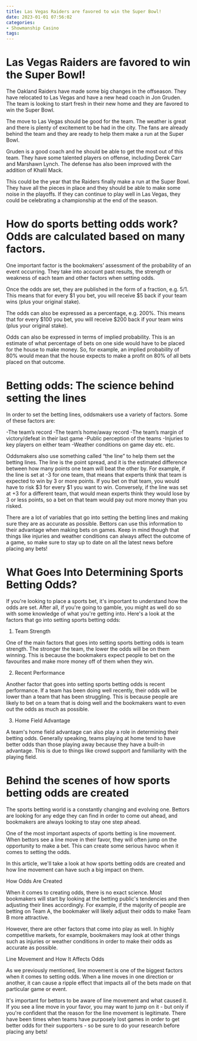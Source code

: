 ```yaml
---
title: Las Vegas Raiders are favored to win the Super Bowl!
date: 2023-01-01 07:56:02
categories:
- Showmanship Casino
tags:
---
```



#  Las Vegas Raiders are favored to win the Super Bowl!

The Oakland Raiders have made some big changes in the offseason. They have relocated to Las Vegas and have a new head coach in Jon Gruden. The team is looking to start fresh in their new home and they are favored to win the Super Bowl.

The move to Las Vegas should be good for the team. The weather is great and there is plenty of excitement to be had in the city. The fans are already behind the team and they are ready to help them make a run at the Super Bowl.

Gruden is a good coach and he should be able to get the most out of this team. They have some talented players on offense, including Derek Carr and Marshawn Lynch. The defense has also been improved with the addition of Khalil Mack.

This could be the year that the Raiders finally make a run at the Super Bowl. They have all the pieces in place and they should be able to make some noise in the playoffs. If they can continue to play well in Las Vegas, they could be celebrating a championship at the end of the season.

#  How do sports betting odds work? Odds are calculated based on many factors.

One important factor is the bookmakers’ assessment of the probability of an event occurring. They take into account past results, the strength or weakness of each team and other factors when setting odds.

Once the odds are set, they are published in the form of a fraction, e.g. 5/1. This means that for every $1 you bet, you will receive $5 back if your team wins (plus your original stake).

The odds can also be expressed as a percentage, e.g. 200%. This means that for every $100 you bet, you will receive $200 back if your team wins (plus your original stake).

Odds can also be expressed in terms of implied probability. This is an estimate of what percentage of bets on one side would have to be placed for the house to make money. So, for example, an implied probability of 80% would mean that the house expects to make a profit on 80% of all bets placed on that outcome.

#  Betting odds: The science behind setting the lines

In order to set the betting lines, oddsmakers use a variety of factors. Some of these factors are:

-The team’s record
-The team’s home/away record
-The team’s margin of victory/defeat in their last game
-Public perception of the teams
-Injuries to key players on either team
-Weather conditions on game day
etc. etc.

Oddsmakers also use something called “the line” to help them set the betting lines. The line is the point spread, and it is the estimated difference between how many points one team will beat the other by. For example, if the line is set at -3 for one team, that means that experts think that team is expected to win by 3 or more points. If you bet on that team, you would have to risk $3 for every $1 you want to win. Conversely, if the line was set at +3 for a different team, that would mean experts think they would lose by 3 or less points, so a bet on that team would pay out more money than you risked. 

There are a lot of variables that go into setting the betting lines and making sure they are as accurate as possible. Bettors can use this information to their advantage when making bets on games. Keep in mind though that things like injuries and weather conditions can always affect the outcome of a game, so make sure to stay up to date on all the latest news before placing any bets!

#  What Goes Into Determining Sports Betting Odds?

If you're looking to place a sports bet, it's important to understand how the odds are set. After all, if you're going to gamble, you might as well do so with some knowledge of what you're getting into. Here's a look at the factors that go into setting sports betting odds:

1. Team Strength

One of the main factors that goes into setting sports betting odds is team strength. The stronger the team, the lower the odds will be on them winning. This is because the bookmakers expect people to bet on the favourites and make more money off of them when they win.

2. Recent Performance

Another factor that goes into setting sports betting odds is recent performance. If a team has been doing well recently, their odds will be lower than a team that has been struggling. This is because people are likely to bet on a team that is doing well and the bookmakers want to even out the odds as much as possible.

3. Home Field Advantage

A team's home field advantage can also play a role in determining their betting odds. Generally speaking, teams playing at home tend to have better odds than those playing away because they have a built-in advantage. This is due to things like crowd support and familiarity with the playing field.

#  Behind the scenes of how sports betting odds are created

The sports betting world is a constantly changing and evolving one. Bettors are looking for any edge they can find in order to come out ahead, and bookmakers are always looking to stay one step ahead.

One of the most important aspects of sports betting is line movement. When bettors see a line move in their favor, they will often jump on the opportunity to make a bet. This can create some serious havoc when it comes to setting the odds.

In this article, we'll take a look at how sports betting odds are created and how line movement can have such a big impact on them.

How Odds Are Created

When it comes to creating odds, there is no exact science. Most bookmakers will start by looking at the betting public's tendencies and then adjusting their lines accordingly. For example, if the majority of people are betting on Team A, the bookmaker will likely adjust their odds to make Team B more attractive.

However, there are other factors that come into play as well. In highly competitive markets, for example, bookmakers may look at other things such as injuries or weather conditions in order to make their odds as accurate as possible.

Line Movement and How It Affects Odds

As we previously mentioned, line movement is one of the biggest factors when it comes to setting odds. When a line moves in one direction or another, it can cause a ripple effect that impacts all of the bets made on that particular game or event.

It's important for bettors to be aware of line movement and what caused it. If you see a line move in your favor, you may want to jump on it - but only if you're confident that the reason for the line movement is legitimate. There have been times when teams have purposely lost games in order to get better odds for their supporters - so be sure to do your research before placing any bets!